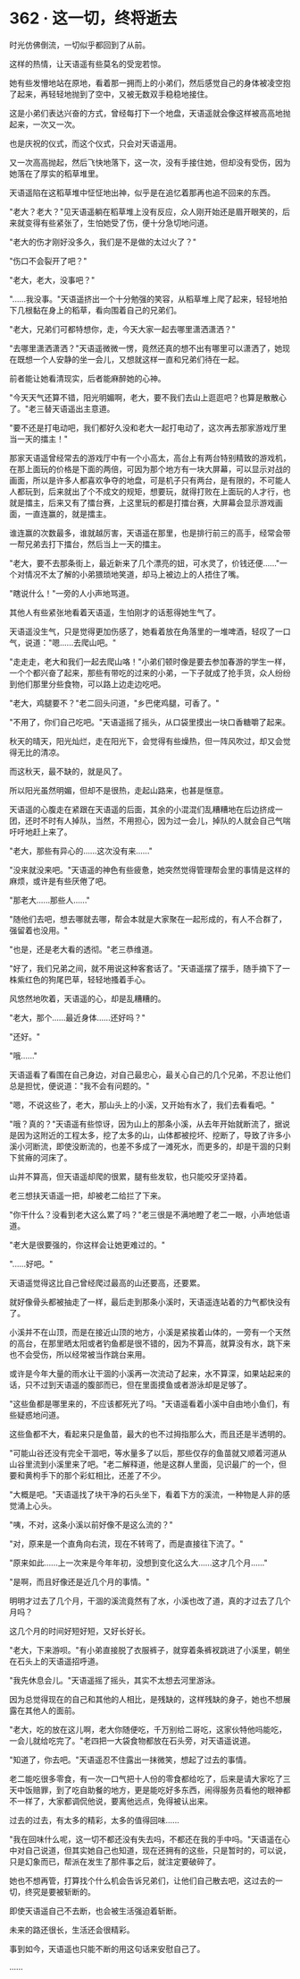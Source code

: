 <link rel="stylesheet" href="../styles/text.css" />
<h1>362 · 这一切，终将逝去</h1>

时光仿佛倒流，一切似乎都回到了从前。

这样的热情，让天语遥有些莫名的受宠若惊。

她有些发懵地站在原地，看着那一拥而上的小弟们，然后感觉自己的身体被凌空抱了起来，再轻轻地抛到了空中，又被无数双手稳稳地接住。

这是小弟们表达兴奋的方式，曾经每打下一个地盘，天语遥就会像这样被高高地抛起来，一次又一次。

也是庆祝的仪式，而这个仪式，只会对天语遥用。

又一次高高抛起，然后飞快地落下，这一次，没有手接住她，但却没有受伤，因为她落在了厚实的稻草堆里。

天语遥陷在这稻草堆中怔怔地出神，似乎是在追忆着那再也追不回来的东西。

"老大？老大？"见天语遥躺在稻草堆上没有反应，众人刚开始还是眉开眼笑的，后来就变得有些紧张了，生怕她受了伤，便十分急切地问道。

"老大的伤才刚好没多久，我们是不是做的太过火了？"

"伤口不会裂开了吧？"

"老大，老大，没事吧？"

"......我没事。"天语遥挤出一个十分勉强的笑容，从稻草堆上爬了起来，轻轻地拍下几根黏在身上的稻草，看向围着自己的兄弟们。

"老大，兄弟们可都特想你，走，今天大家一起去哪里潇洒潇洒？"

"去哪里潇洒潇洒？"天语遥微微一愣，竟然还真的想不出有哪里可以潇洒了，她现在既想一个人安静的坐一会儿，又想就这样一直和兄弟们待在一起。

前者能让她看清现实，后者能麻醉她的心神。

"今天天气还算不错，阳光明媚啊，老大，要不我们去山上逛逛吧？也算是散散心了。"老三替天语遥出主意道。

"要不还是打电动吧，我们都好久没和老大一起打电动了，这次再去那家游戏厅里当一天的擂主！"

那家天语遥曾经常去的游戏厅中有一个小高太，高台上有两台特别精致的游戏机，在那上面玩的价格是下面的两倍，可因为那个地方有一块大屏幕，可以显示对战的画面，所以是许多人都喜欢争夺的地盘，可是机子只有两台，是有限的，不可能人人都玩到，后来就出了个不成文的规矩，想要玩，就得打败在上面玩的人才行，也就是擂主，后来又有了擂台赛，上这里玩的都是打擂台赛，大屏幕会显示游戏画面，一直连赢的，就是擂主。

谁连赢的次数最多，谁就越厉害，天语遥在那里，也是排行前三的高手，经常会带一帮兄弟去打下擂台，然后当上一天的擂主。

"老大，要不去那条街上，最近新来了几个漂亮的妞，可水灵了，价钱还便......"一个对情况不太了解的小弟猥琐地笑道，却马上被边上的人捂住了嘴。

"瞎说什么！"一旁的人小声地骂道。

其他人有些紧张地看着天语遥，生怕刚才的话惹得她生气了。

天语遥没生气，只是觉得更加伤感了，她看着放在角落里的一堆啤酒，轻叹了一口气，说道："嗯......去爬山吧。"

"走走走，老大和我们一起去爬山咯！"小弟们顿时像是要去参加春游的学生一样，一个个都兴奋了起来，那些有带吃的过来的小弟，一下子就成了抢手货，众人纷纷到他们那里分些食物，可以路上边走边吃吧。

"老大，鸡腿要不？"老二回头问道，"乡巴佬鸡腿，可香了。"

"不用了，你们自己吃吧。"天语遥摇了摇头，从口袋里摸出一块口香糖嚼了起来。

秋天的晴天，阳光灿烂，走在阳光下，会觉得有些燥热，但一阵风吹过，却又会觉得无比的清凉。

而这秋天，最不缺的，就是风了。

所以阳光虽然明媚，但却不是很热，走起山路来，也甚是惬意。

天语遥的心腹走在紧跟在天语遥的后面，其余的小混混们乱糟糟地在后边挤成一团，还时不时有人掉队，当然，不用担心，因为过一会儿，掉队的人就会自己气喘吁吁地赶上来了。

"老大，那些有异心的......这次没有来......"

"没来就没来吧。"天语遥的神色有些疲惫，她突然觉得管理帮会里的事情是这样的麻烦，或许是有些厌倦了吧。

"那老大......那些人......"

"随他们去吧，想去哪就去哪，帮会本就是大家聚在一起形成的，有人不合群了，强留着也没用。"

"也是，还是老大看的透彻。"老三恭维道。

"好了，我们兄弟之间，就不用说这种客套话了。"天语遥摆了摆手，随手摘下了一株紫红色的狗尾巴草，轻轻地搔着手心。

风悠然地吹着，天语遥的心，却是乱糟糟的。

"老大，那个......最近身体......还好吗？"

"还好。"

"哦......"

天语遥看了看围在自己身边，对自己最忠心，最关心自己的几个兄弟，不忍让他们总是担忧，便说道："我不会有问题的。"

"嗯，不说这些了，老大，那山头上的小溪，又开始有水了，我们去看看吧。"

"哦？真的？"天语遥有些惊讶，因为山上的那条小溪，从去年开始就断流了，据说是因为这附近的工程太多，挖了太多的山，山体都被挖坏、挖断了，导致了许多小溪小河断流，即使没断流的，也差不多成了一滩死水，而更多的，却是干涸的只剩下贫瘠的河床了。

山并不算高，但天语遥却爬的很累，腿有些发软，也只能咬牙坚持着。

老三想扶天语遥一把，却被老二给拦了下来。

"你干什么？没看到老大这么累了吗？"老三很是不满地瞪了老二一眼，小声地低语道。

"老大是很要强的，你这样会让她更难过的。"

"......好吧。"

天语遥觉得这比自己曾经爬过最高的山还要高，还要累。

就好像骨头都被抽走了一样，最后走到那条小溪时，天语遥连站着的力气都快没有了。

小溪并不在山顶，而是在接近山顶的地方，小溪是紧挨着山体的，一旁有一个天然的高台，在那里晒太阳或者钓鱼都是很不错的，因为不算高，就算没有水，跳下来也不会受伤，所以经常被当作跳台来用。

或许是今年大量的雨水让干涸的小溪再一次流动了起来，水不算深，如果站起来的话，只不过到天语遥的腹部而已，但在里面摸鱼或者游泳却是足够了。

"这些鱼都是哪里来的，不应该都死光了吗。"天语遥看着小溪中自由地小鱼们，有些疑惑地问道。

这些鱼都不大，看起来只是鱼苗，最大的也不过拇指那么大，而且还是半透明的。

"可能山谷还没有完全干涸吧，等水量多了以后，那些仅存的鱼苗就又顺着河道从山谷里流到小溪里来了吧。"老二解释道，他是这群人里面，见识最广的一个，但要和黄枸手下的那个彩虹相比，还差了不少。

"大概是吧。"天语遥找了块干净的石头坐下，看着下方的溪流，一种物是人非的感觉涌上心头。

"咦，不对，这条小溪以前好像不是这么流的？"

"对，原来是一个直角向右流，现在不转弯了，而是直接往下流了。"

"原来如此......上一次来是今年年初，没想到变化这么大......这才几个月......"

"是啊，而且好像还是近几个月的事情。"

明明才过去了几个月，干涸的溪流竟然有了水，小溪也改了道，真的才过去了几个月吗？

这几个月的时间好短好短，又好长好长。

"老大，下来游呗。"有小弟直接脱了衣服裤子，就穿着条裤衩跳进了小溪里，朝坐在石头上的天语遥招呼道。

"我先休息会儿。"天语遥摇了摇头，其实不太想去河里游泳。

因为总觉得现在的自己和其他的人相比，是残缺的，这样残缺的身子，她也不想展露在其他人的面前。

"老大，吃的放在这儿啊，老大你随便吃，千万别给二哥吃，这家伙特他吗能吃，一会儿就给吃完了。"老四把一大袋食物都放在石头旁，对天语遥说道。

"知道了，你去吧。"天语遥忍不住露出一抹微笑，想起了过去的事情。

老二能吃很多零食，有一次一口气把十人份的零食都给吃了，后来是请大家吃了三天中饭赔罪，到了吃自助餐的地方，更是能吃好多东西，闹得服务员看他的眼神都不一样了，大家都调侃他说，要离他远点，免得被认出来。

过去的过去，有太多的精彩，太多的值得回味......

"我在回味什么呢，这一切不都还没有失去吗，不都还在我的手中吗。"天语遥在心中对自己说道，但其实她自己也知道，现在还拥有的这些，只是暂时的，可以说，只是幻象而已，帮派在发生了那件事之后，就注定要破碎了。

她也不想再管，打算找个什么机会告诉兄弟们，让他们自己散去吧，这过去的一切，终究是要被斩断的。

即使天语遥自己不去断，也会被生活强迫着斩断。

未来的路还很长，生活还会很精彩。

事到如今，天语遥也只能不断的用这句话来安慰自己了。

......
